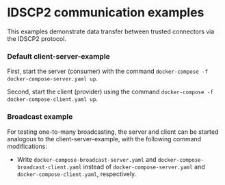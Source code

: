 # IDSCP2 communication examples

This examples demonstrate data transfer between trusted connectors via the IDSCP2 protocol.

### Default client-server-example

First, start the server (consumer) with the command `docker-compose -f docker-compose-server.yaml up`.

Second, start the client (provider) using the command `docker-compose -f docker-compose-client.yaml up`.

### Broadcast example

For testing one-to-many broadcasting, the server and client can be started analogous to the client-server-example,
with the following command modifications:

- Write `docker-compose-broadcast-server.yaml` and `docker-compose-broadcast-client.yaml`
  instead of `docker-compose-server.yaml` and `docker-compose-client.yaml`, respectively.